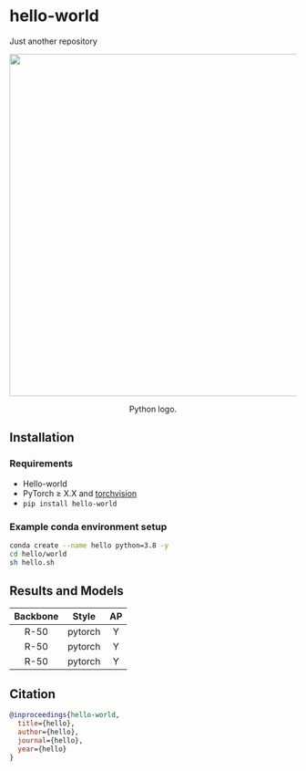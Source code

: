# hello-world
Just another repository

<div align="center">
  <img src="python_logo.png" width="600px" />
  <p>Python logo.</p>
</div>

## Installation

### Requirements
- Hello-world
- PyTorch ≥ X.X and [torchvision](https://github.com/pytorch/vision/)
- `pip install hello-world`

### Example conda environment setup
```bash
conda create --name hello python=3.8 -y
cd hello/world
sh hello.sh
```

## Results and Models
| Backbone     | Style     | AP      | 
|:------------:|:---------:|:-------:|
| R-50         | pytorch   | Y       | 
| R-50         | pytorch   | Y       |
| R-50         | pytorch   | Y       |
 

## Citation
```BibTeX
@inproceedings{hello-world,
  title={hello},
  author={hello},
  journal={hello},
  year={hello}
}
```
